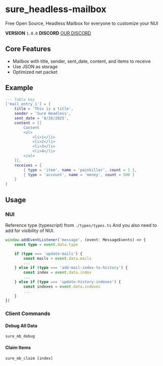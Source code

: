 # sure_headless-mailbox
Free Open Source, Headless Mailbox for everyone to customize your NUI

**VERSION** `1.0.0`
**DISCORD** [OUR DISCORD](https://discord.gg/5CF2Z2JZWs)

## Core Features
- Mailbox with title, sender, sent_date, content, and items to receive
- Use JSON as storage
- Optimized net packet

## Example
```lua
--- Table key
['mail_entry_1'] = {
    title = 'This is a title',
    sender = 'Sure Headless',
    sent_date = '8/26/2025',
    content = [[
        Content
        <ul>
            <li>1</li>
            <li>2</li>
            <li>3</li>
            <li>4</li>
        </ul>
    ]],
    receives = {
        { type = 'item', name = 'painkiller', count = 1 },
        { type = 'account', name = 'money', count = 500 }
    }
}
```

## Usage
### NUI
Reference type (typescript) from `./types/types.ts`
And you also need to add for visibility of NUI.
```typescript
window.addEventListener('message', (event: MessageEvents) => {
    const type = event.data.type

    if (type === 'update-mails') {
        const mails = event.data.mails
        ...
    } else if (type === 'add-mail-index-to-history') {
        const index = event.data.index
        ...
    } else if (type === 'update-history-indexes') {
        const indexes = event.data.indexes
        ...
    }
})
```

### Client Commands
#### Debug All Data
`sure_mb_debug`
#### Claim Items
`sure_mb_claim [index]`